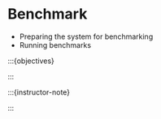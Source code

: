# Benchmark

- Preparing the system for benchmarking
- Running benchmarks

:::{objectives}

:::

:::{instructor-note}

:::
